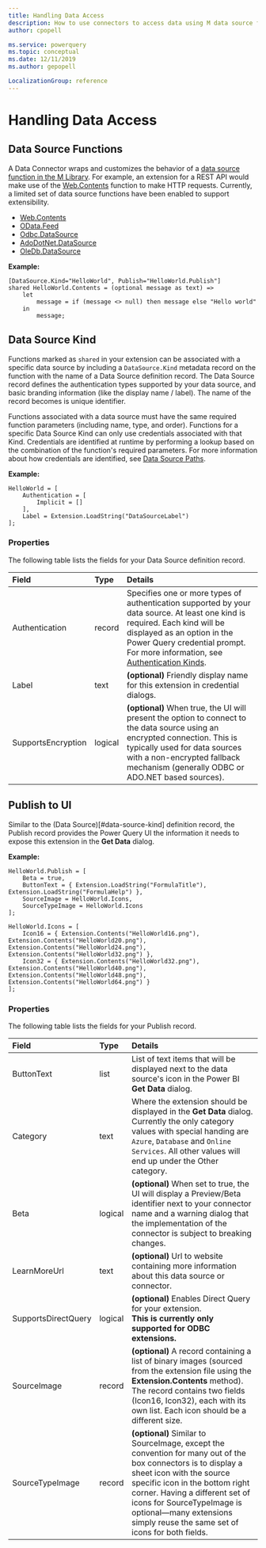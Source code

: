 ```yaml
---
title: Handling Data Access
description: How to use connectors to access data using M data source functions
author: cpopell

ms.service: powerquery
ms.topic: conceptual
ms.date: 12/11/2019
ms.author: gepopell

LocalizationGroup: reference
---
```


# Handling Data Access

## Data Source Functions

A Data Connector wraps and customizes the behavior of a [data source function in the M Library](/powerquery-m/odbc-datasource).
For example, an extension for a REST API would make use of the [Web.Contents](/powerquery-m/web-contents) function to make HTTP requests.
Currently, a limited set of data source functions have been enabled to support extensibility.

- [Web.Contents](/powerquery-m/web-contents)
- [OData.Feed](/powerquery-m/odata-feed)
- [Odbc.DataSource](/powerquery-m/odbc-datasource)
- [AdoDotNet.DataSource](/powerquery-m/adodotnet-datasource)
- [OleDb.DataSource](/powerquery-m/oledb-datasource)

**Example:**

```
[DataSource.Kind="HelloWorld", Publish="HelloWorld.Publish"]
shared HelloWorld.Contents = (optional message as text) =>
    let
        message = if (message <> null) then message else "Hello world"
    in
        message;
```

## Data Source Kind

Functions marked as `shared` in your extension can be associated with a specific data source by including a `DataSource.Kind` metadata record on the function with the name of a Data Source definition record. 
The Data Source record defines the authentication types supported by your data source, and basic branding information (like the display name / label).
The name of the record becomes is unique identifier. 

Functions associated with a data source must have the same required function parameters (including name, type, and order). Functions for a specific Data Source Kind can only use credentials associated with that Kind.
Credentials are identified at runtime by performing a lookup based on the combination of the function's required parameters.
For more information about how credentials are identified, see [Data Source Paths](HandlingAuthentication.md#data-source-paths).

**Example:**

```
HelloWorld = [
    Authentication = [
        Implicit = []
    ],
    Label = Extension.LoadString("DataSourceLabel")
];
```

### Properties

The following table lists the fields for your Data Source definition record.

| Field              | Type     | Details                                                                                                                                                                                                                                                                   |
|:-------------------|:---------|:--------------------------------------------------------------------------------------------------------------------------------------------------------------------------------------------------------------------------------------------------------------------------|
| Authentication     | record   | Specifies one or more types of authentication supported by your data source. At least one kind is required. Each kind will be displayed as an option in the Power Query credential prompt. For more information, see [Authentication Kinds](HandlingAuthentication.md#authentication-kinds). |
| Label              | text     | **(optional)** Friendly display name for this extension in credential dialogs.                                                                                                                                                                                            |
| SupportsEncryption | logical  | **(optional)** When true, the UI will present the option to connect to the data source using an encrypted connection. This is typically used for data sources with a non-encrypted fallback mechanism (generally ODBC or ADO.NET based sources).                          |


## Publish to UI

Similar to the (Data Source)[#data-source-kind] definition record, the Publish record provides the Power Query UI the information it needs to expose this extension in the **Get Data** dialog.

**Example:**

```
HelloWorld.Publish = [
    Beta = true,
    ButtonText = { Extension.LoadString("FormulaTitle"), Extension.LoadString("FormulaHelp") },
    SourceImage = HelloWorld.Icons,
    SourceTypeImage = HelloWorld.Icons
];

HelloWorld.Icons = [
    Icon16 = { Extension.Contents("HelloWorld16.png"), Extension.Contents("HelloWorld20.png"), Extension.Contents("HelloWorld24.png"), Extension.Contents("HelloWorld32.png") },
    Icon32 = { Extension.Contents("HelloWorld32.png"), Extension.Contents("HelloWorld40.png"), Extension.Contents("HelloWorld48.png"), Extension.Contents("HelloWorld64.png") }
];
```

### Properties

The following table lists the fields for your Publish record.

| Field               | Type    | Details                                                                                                                                                                                                                                                                                                                    |
|:--------------------|:--------|:---------------------------------------------------------------------------------------------------------------------------------------------------------------------------------------------------------------------------------------------------------------------------------------------------------------------------|
| ButtonText          | list    | List of text items that will be displayed next to the data source's icon in the Power BI **Get Data** dialog.                                                                                                                                                                                                                  |
| Category            | text    | Where the extension should be displayed in the **Get Data** dialog. Currently the only category values with special handing are `Azure`, `Database` and `Online Services`. All other values will end up under the Other category.                                                                                                               |
| Beta                | logical | **(optional)** When set to true, the UI will display a Preview/Beta identifier next to your connector name and a warning dialog that the implementation of the connector is subject to breaking changes.                                                                                                                   |
| LearnMoreUrl        | text    | **(optional)** Url to website containing more information about this data source or connector.                                                                                                                                                                                                                             |
| SupportsDirectQuery | logical | **(optional)** Enables Direct Query for your extension.<br>**This is currently only supported for ODBC extensions.**                                                                                                                                                                                                       |
| SourceImage         | record  | **(optional)** A record containing a list of binary images (sourced from the extension file using the **Extension.Contents** method). The record contains two fields (Icon16, Icon32), each with its own list. Each icon should be a different size.                                                                       |                                                                                                                                                                                                                              |
| SourceTypeImage     | record  | **(optional)** Similar to SourceImage, except the convention for many out of the box connectors is to display a sheet icon with the source specific icon in the bottom right corner. Having a different set of icons for SourceTypeImage is optional&mdash;many extensions simply reuse the same set of icons for both fields. |
